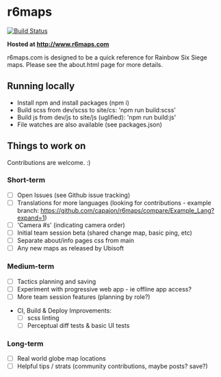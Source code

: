 # r6maps
[![Build Status](https://travis-ci.org/capajon/r6maps.svg?branch=master)](https://travis-ci.org/capajon/r6maps)

**Hosted at http://www.r6maps.com**

r6maps.com is designed to be a quick reference for Rainbow Six Siege maps.  Please see the about.html page for more details.

## Running locally
- Install npm and install packages (npm i)
- Build scss from dev/scss to site/cs: 'npm run build:scss'
- Build js from dev/js to site/js (uglified): 'npm run build:js'
- File watches are also available (see packages.json)

## Things to work on
Contributions are welcome. :)

### Short-term
- [ ] Open Issues (see Github issue tracking)
- [ ] Translations for more languages (looking for contributions - example branch: https://github.com/capajon/r6maps/compare/Example_Lang?expand=1)
- [ ] 'Camera #s' (indicating camera order)
- [ ] Initial team session beta (shared change map, basic ping, etc)
- [ ] Separate about/info pages css from main
- [ ] Any new maps as released by Ubisoft

### Medium-term
- [ ] Tactics planning and saving
- [ ] Experiment with progressive web app - ie offline app access?
- [ ] More team session features (planning by role?)
- CI, Build & Deploy Improvements:
   - [ ] scss linting
   - [ ] Perceptual diff tests & basic UI tests

### Long-term
- [ ] Real world globe map locations
- [ ] Helpful tips / strats (community contributions, maybe posts? save?)

